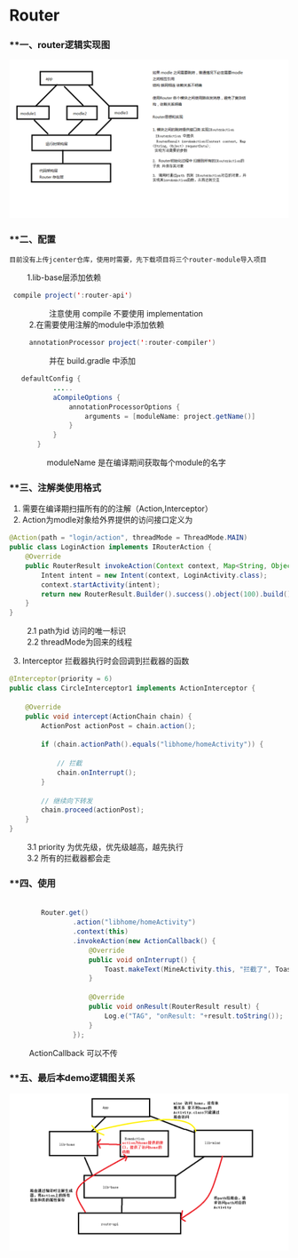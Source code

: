 # Router

### **一、router逻辑实现图

![  ](https://github.com/TF27674569/RouterProject/blob/master/router.bmp)  

### **二、配置  
  
    目前没有上传jcenter仓库，使用时需要，先下载项目将三个router-module导入项目
  
&nbsp;　　1.lib-base层添加依赖
   ```java
    compile project(':router-api')
```
&nbsp;　　   &nbsp;　　   注意使用 compile 不要使用  implementation     
&nbsp;　　 2.在需要使用注解的module中添加依赖
```java
     annotationProcessor project(':router-compiler')
```
&nbsp;　　   &nbsp;　　 并在 build.gradle  中添加
```java
   defaultConfig {
           .....
           aCompileOptions {
               annotationProcessorOptions {
                   arguments = [moduleName: project.getName()]
               }
           }
       }

```
&nbsp;　　   &nbsp;　　moduleName 是在编译期间获取每个module的名字
  
### **三、注解类使用格式

1. 需要在编译期扫描所有的的注解（Action,Interceptor）
2. Action为modle对象给外界提供的访问接口定义为
```java
@Action(path = "login/action", threadMode = ThreadMode.MAIN)
public class LoginAction implements IRouterAction {
    @Override
    public RouterResult invokeAction(Context context, Map<String, Object> requestData) {
        Intent intent = new Intent(context, LoginActivity.class);
        context.startActivity(intent);
        return new RouterResult.Builder().success().object(100).build();
    }
}
```
&nbsp;　　2.1 path为id 访问的唯一标识   
&nbsp;　　2.2 threadMode为回来的线程

3. Interceptor 拦截器执行时会回调到拦截器的函数
```java
@Interceptor(priority = 6)
public class CircleInterceptor1 implements ActionInterceptor {

    @Override
    public void intercept(ActionChain chain) {
        ActionPost actionPost = chain.action();

        if (chain.actionPath().equals("libhome/homeActivity")) {

            // 拦截
            chain.onInterrupt();
        }

        // 继续向下转发
        chain.proceed(actionPost);
    }
}
```
&nbsp;　　3.1 priority 为优先级，优先级越高，越先执行  
&nbsp;　　3.2 所有的拦截器都会走


### **四、使用
```java

        Router.get()
                .action("libhome/homeActivity")
                .context(this)
                .invokeAction(new ActionCallback() {
                    @Override
                    public void onInterrupt() {
                        Toast.makeText(MineActivity.this, "拦截了", Toast.LENGTH_SHORT).show();
                    }

                    @Override
                    public void onResult(RouterResult result) {
                        Log.e("TAG", "onResult: "+result.toString());
                    }
                });
```
&nbsp;　　 ActionCallback 可以不传


### **五、最后本demo逻辑图关系

![  ](https://github.com/TF27674569/RouterProject/blob/master/project.bmp)  






